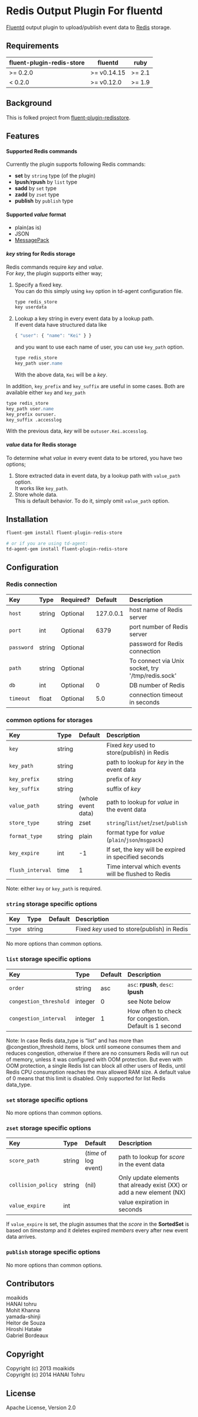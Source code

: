 Redis Output Plugin For fluentd
===============================
[Fluentd][] output plugin to upload/publish event data to [Redis][] storage.

[Fluentd]: http://fluentd.org/
[Redis]: http://redis.io/

Requirements
------------

| fluent-plugin-redis-store | fluentd | ruby |
|------------------------|---------|------|
| >= 0.2.0 | >= v0.14.15 | >= 2.1 |
|  < 0.2.0 | >= v0.12.0 | >= 1.9 |

Background
----------

This is folked project from [fluent-plugin-redisstore][].

[fluent-plugin-redisstore]: https://github.com/moaikids/fluent-plugin-redisstore

Features
--------

#### Supported Redis commands

Currently the plugin supports following Redis commands:

- **set** by `string` type (of the plugin)
- **lpush**/**rpush** by `list` type
- **sadd** by `set` type
- **zadd** by `zset` type
- **publish** by `publish` type

#### Supported _value_ format

- plain(as is)
- JSON
- [MessagePack](http://msgpack.org/)

#### _key_ string for Redis storage

Redis commands require _key_ and _value_.  
For _key_, the plugin supports either way;

1. Specify a fixed key.  
   You can do this simply using `key` option in td-agent configuration file.

   ```apache
   type redis_store
   key userdata
   ```

2. Lookup a key string in every event data by a lookup path.  
   If event data have structured data like

   ```javascript
   { "user": { "name": "Kei" } }
   ```

   and you want to use each name of user, you can use `key_path` option.

   ```apache
   type redis_store
   key_path user.name
   ```

   With the above data, `Kei` will be a _key_.

In addition, `key_prefix` and `key_suffix` are useful in some cases. Both are available either `key` and `key_path`

   ```apache
   type redis_store
   key_path user.name
   key_prefix ouruser.
   key_suffix .accesslog
   ```

With the previous data, _key_ will be `outuser.Kei.accesslog`.

#### _value_ data for Redis storage

To determine what _value_ in every event data to be srtored, you have two options;

1. Store extracted data in event data, by a lookup path with `value_path` option.  
   It works like `key_path`.
2. Store whole data.  
   This is default behavior. To do it, simply omit `value_path` option.

Installation
------------

```bash
fluent-gem install fluent-plugin-redis-store

# or if you are using td-agent:
td-agent-gem install fluent-plugin-redis-store
```

Configuration
-------------

### Redis connection

| Key        | Type   | Required?   |                  Default | Description                                       |
| :----      | :----- | :---------- | :----------------------- | :------------                                     |
| `host`     | string | Optional    |                127.0.0.1 | host name of Redis server                         |
| `port`     | int    | Optional    |                     6379 | port number of Redis server                       |
| `password` | string | Optional    |                          | password for Redis connection                     |
| `path`     | string | Optional    |                          | To connect via Unix socket, try '/tmp/redis.sock' |
| `db`       | int    | Optional    |                        0 | DB number of Redis                                |
| `timeout`  | float  | Optional    |                      5.0 | connection timeout in seconds                     |

### common options for storages

| Key              | Type   | Default                  | Description                                          |
| :----            | :----- | :----------------------- | :------------                                        |
| `key`            | string |                          | Fixed _key_ used to store(publish) in Redis          |
| `key_path`       | string |                          | path to lookup for _key_ in the event data           |
| `key_prefix`     | string |                          | prefix of _key_                                      |
| `key_suffix`     | string |                          | suffix of _key_                                      |
| `value_path`     | string | (whole event data)       | path to lookup for _value_ in the event data         |
| `store_type`     | string | zset                     | `string`/`list`/`set`/`zset`/`publish`               |
| `format_type`    | string | plain                    | format type for _value_ (`plain`/`json`/`msgpack`)   |
| `key_expire`     | int    | -1                       | If set, the key will be expired in specified seconds |
| `flush_interval` | time   | 1                        | Time interval which events will be flushed to Redis  |

Note: either `key` or `key_path` is required.

### `string` storage specific options

| Key    | Type   | Default                  | Description                                 |
| :----  | :----- | :----------------------- | :------------                               |
| `type` | string |                          | Fixed _key_ used to store(publish) in Redis |
No more options than common options.

### `list` storage specific options

| Key                    | Type    | Default                  | Description                                            |
| :--------------------- | :------ | :----------------------- | :------------                                          |
| `order`                | string  | asc                      | `asc`: **rpush**, `desc`: **lpush**                    |
| `congestion_threshold` | integer | 0                        | see Note below                                         |
| `congestion_interval`  | integer | 1                        | How often to check for congestion. Default is 1 second |

Note: In case Redis data_type is “list” and has more than @congestion_threshold items, block until someone consumes them and reduces congestion, otherwise if there are no consumers Redis will run out of memory, unless it was configured with OOM protection. But even with OOM protection, a single Redis list can block all other users of Redis, until Redis CPU consumption reaches the max allowed RAM size. A default value of 0 means that this limit is disabled. Only supported for list Redis data_type.

### `set` storage specific options

No more options than common options.

### `zset` storage specific options

| Key                 | Type   | Default                  | Description                                                             |
| :----               | :----- | :----------------------- | :------------                                                           |
| `score_path`        | string | (_time_ of log event)    | path to lookup for _score_ in the event data                            |
| `collision_policy`  | string | (nil)                    | Only update elements that already exist (XX) or add a new element (NX)  |
| `value_expire`      | int    |                          | value expiration in seconds                                             |

If `value_expire` is set, the plugin assumes that the _score_ in the **SortedSet** is
based on *timestamp* and it deletes expired _members_ every after new event data arrives.

### `publish` storage specific options

No more options than common options.


Contributors
------------

moaikids  
HANAI tohru  
Mohit Khanna  
yamada-shinji  
Heitor de Souza  
Hiroshi Hatake  
Gabriel Bordeaux  

Copyright
---------

Copyright (c) 2013 moaikids  
Copyright (c) 2014 HANAI Tohru  

License
-------
Apache License, Version 2.0
